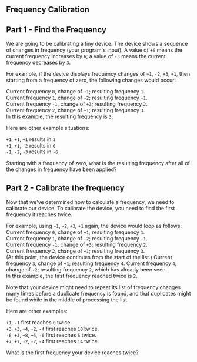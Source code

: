 ## Frequency Calibration

## Part 1 - Find the Frequency

We are going to be calibrating a tiny device. The device shows a sequence of changes in frequency (your program's input). A value of `+6` means the current frequency increases by `6`; a value of `-3` means the current frequency decreases by `3`.

For example, if the device displays frequency changes of `+1`, `-2`, `+3`, `+1`, then starting from a frequency of zero, the following changes would occur:

Current frequency `0`, change of `+1`; resulting frequency `1`.  
Current frequency `1`, change of `-2`; resulting frequency `-1`.  
Current frequency `-1`, change of `+3`; resulting frequency `2`.  
Current frequency `2`, change of `+1`; resulting frequency `3`.  
In this example, the resulting frequency is `3`.

Here are other example situations:

`+1`, `+1`, `+1` results in `3`  
`+1`, `+1`, `-2` results in `0`  
`-1`, `-2`, `-3` results in `-6`

Starting with a frequency of zero, what is the resulting frequency after all of the changes in frequency have been applied?

## Part 2 - Calibrate the frequency

Now that we've determined how to calculate a frequency, we need to calibrate our device. To calibrate the device, you need to find the first frequency it reaches twice.

For example, using `+1`, `-2`, `+3`, `+1` again, the device would loop as follows:
Current frequency `0`, change of `+1`; resulting frequency `1`.  
Current frequency `1`, change of `-2`; resulting frequency `-1`.  
Current frequency `-1`, change of `+3`; resulting frequency `2`.  
Current frequency `2`, change of `+1`; resulting frequency `3`.  
(At this point, the device continues from the start of the list.)
Current frequency `3`, change of `+1`; resulting frequency `4`.
Current frequency `4`, change of `-2`; resulting frequency `2`, which has already been seen.  
In this example, the first frequency reached twice is `2`.

Note that your device might need to repeat its list of frequency changes many times before a duplicate frequency is found, and that duplicates might be found while in the middle of processing the list.

Here are other examples:

`+1`, `-1` first reaches `0` twice.  
`+3`, `+3`, `+4`, `-2`, `-4` first reaches `10` twice.  
`-6`, `+3`, `+8`, `+5`, `-6` first reaches `5` twice.  
`+7`, `+7`, `-2`, `-7`, `-4` first reaches `14` twice.

What is the first frequency your device reaches twice?
